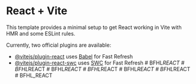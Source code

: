 # React + Vite

This template provides a minimal setup to get React working in Vite with HMR and some ESLint rules.

Currently, two official plugins are available:

- [@vitejs/plugin-react](https://github.com/vitejs/vite-plugin-react/blob/main/packages/plugin-react/README.md) uses [Babel](https://babeljs.io/) for Fast Refresh
- [@vitejs/plugin-react-swc](https://github.com/vitejs/vite-plugin-react-swc) uses [SWC](https://swc.rs/) for Fast Refresh
#   B F H L _ R E A C T  
 #   B F H L _ R E A C T  
 #   B F H L _ R E A C T  
 #   B F H L _ R E A C T  
 #   B F H L _ R E A C T  
 #   B F H L _ R E A C T  
 #   B F H L _ R E A C T  
 
